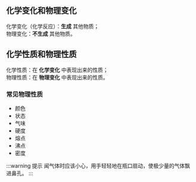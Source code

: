## 化学变化和物理变化

化学变化（化学反应）：**生成** 其他物质；  
物理变化：**不生成** 其他物质。

## 化学性质和物理性质

化学性质：在 **化学变化** 中表现出来的性质；  
物理性质：在 **物理变化** 中表现出来的性质。

### 常见物理性质

- 颜色
- 状态
- 气味
- 硬度
- 熔点
- 沸点
- 密度

:::warning 提示
闻气体时应该小心，用手轻轻地在瓶口扇动，使极少量的气体飘进鼻孔。
:::

